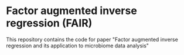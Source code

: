 # Factor augmented inverse regression (FAIR)
This repository contains the code for paper "Factor augmented inverse regression and its application to microbiome data analysis"
